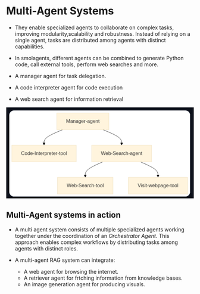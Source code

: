 # Multi-Agent Systems
- They enable specialized agents to collaborate on complex tasks, improving modularity,scalability and robustness. Instead of relying on a single agent, tasks are distributed among agents with distinct capabilities.
- In smolagents, different agents can be combined to generate Python code, call external tools, perform web searches and more. 

- A manager agent for task delegation.
- A code interpreter agent for code execution
- A web search agent for information retrieval

![alt text](image-2.png)

## Multi-Agent systems in action
- A multi agent system consists of multiple specialized agents working together under the coordination of an *Orchestrator Agent*. This approach enables complex workflows by distributing tasks among agents with distinct roles.

- A multi-agent RAG system can integrate:
    - A web agent for browsing the internet.
    - A retriever agent for frtching information from knowledge bases.
    - An image generation agent for producing visuals.

